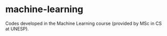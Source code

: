 # machine-learning
Codes developed in the Machine Learning course (provided by MSc in CS at UNESP).

